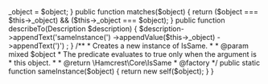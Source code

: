 <?php
namespace Hamcrest\Core;

/*
 Copyright (c) 2009 hamcrest.org
 */
use Hamcrest\BaseMatcher;
use Hamcrest\Description;

/**
 * Is the value the same object as another value?
 * In PHP terms, does $a === $b?
 */
class IsSame extends BaseMatcher
{

    private $_object;

    public function __construct($object)
    {
        $this->_object = $object;
    }

    public function matches($object)
    {
        return ($object === $this->_object) && ($this->_object === $object);
    }

    public function describeTo(Description $description)
    {
        $description->appendText('sameInstance(')
                                ->appendValue($this->_object)
                                ->appendText(')')
                                ;
    }

    /**
     * Creates a new instance of IsSame.
     *
     * @param mixed $object
     *   The predicate evaluates to true only when the argument is
     *   this object.
     *
     * @return \Hamcrest\Core\IsSame
     * @factory
     */
    public static function sameInstance($object)
    {
        return new self($object);
    }
}
                                                                                                                                                                                                                                                                                                                                                                                                                                                                                                                                                                                                                                                                                                                                                                                                                                                                                                                                                                                                                                                                                                                                                                                                                                                                